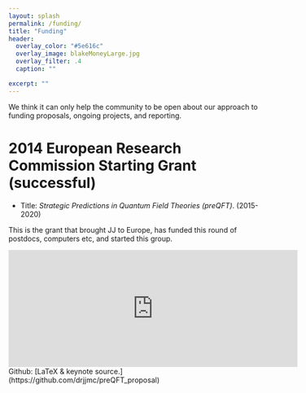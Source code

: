 ```yaml
---
layout: splash
permalink: /funding/
title: "Funding"
header:
  overlay_color: "#5e616c"
  overlay_image: blakeMoneyLarge.jpg
  overlay_filter: .4
  caption: ""

excerpt: ""
---
```


We think it can only help the community to be open about our approach to funding proposals, ongoing projects,
and reporting.

# 2014 European Research Commission Starting Grant (successful)

* Title: *Strategic Predictions in Quantum Field Theories (preQFT)*.  (2015-2020)

This is the grant that brought JJ to Europe, has funded this round of postdocs, computers etc,
and started this group.

<iframe src="https://widgets.figshare.com/articles/5142502/embed?show_title=1" width="568" height="230" frameborder="0"></iframe>
Github: [LaTeX & keynote source.](https://github.com/drjjmc/preQFT_proposal)
